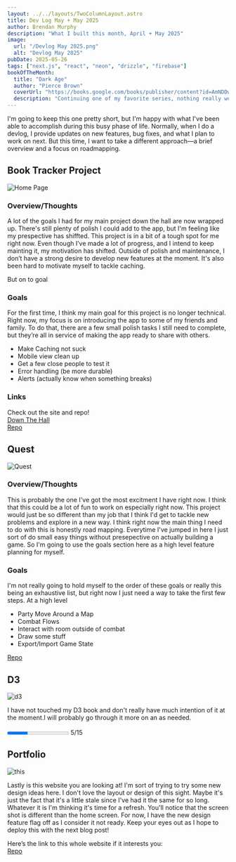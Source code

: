 ```yaml
---
layout: ../../layouts/TwoColumnLayout.astro
title: Dev Log May + May 2025
author: Brendan Murphy
description: "What I built this month, April + May 2025"
image:
  url: "/Devlog May 2025.png"
  alt: "Devlog May 2025"
pubDate: 2025-05-26
tags: ["next.js", "react", "neon", "drizzle", "firebase"]
bookOfTheMonth:
  title: "Dark Age"
  author: "Pierce Brown"
  coverUrl: "https://books.google.com/books/publisher/content?id=AmNDDwAAQBAJ&pg=PA1&img=1&zoom=3&hl=en&bul=1&sig=ACfU3U22DszPCR6N_258hcIUbBpY9esJlw&w=1280"
  description: "Continuing one of my favorite series, nothing really went right for the good guys in this one, but I'm excited to see where the series goes."
---
```


I'm going to keep this one pretty short, but I'm happy with what I've been able to accomplish during this busy phase of life. Normally, when I do a devlog, I provide updates on new features, bug fixes, and what I plan to work on next. But this time, I want to take a different approach—a brief overview and a focus on roadmapping.

## Book Tracker Project

![Home Page](/Down-the-hall.PNG "Home Page")

### Overview/Thoughts

A lot of the goals I had for my main project down the hall are now wrapped up. There's still plenty of polish I could add to the app, but I'm feeling like my prespective has shiffted. This project is in a bit of a tough spot for me right now. Even though I’ve made a lot of progress, and I intend to keep mainting it, my motivation has shifted. Outside of polish and maintenance, I don’t have a strong desire to develop new features at the moment. It's also been hard to motivate myself to tackle caching.

But on to goal

### Goals

For the first time, I think my main goal for this project is no longer technical. Right now, my focus is on introducing the app to some of my friends and family. To do that, there are a few small polish tasks I still need to complete, but they’re all in service of making the app ready to share with others.

- Make Caching not suck
- Mobile view clean up
- Get a few close people to test it
- Error handling (be more durable)
- Alerts (actually know when something breaks)

### Links

Check out the site and repo!  
[Down The Hall](https://down-the-hall.vercel.app/)  
[Repo](https://github.com/bmurf17/down-the-hall)

## Quest

![Quest](/Quest.PNG "Quest")

### Overview/Thoughts

This is probably the one I've got the most excitment I have right now. I think that this could be a lot of fun to work on especially right now. This project would just be so different than my job that I think I'd get to tackle new problems and explore in a new way. I think right now the main thing I need to do with this is honestly road mapping. Everytime I've jumped in here I just sort of do small easy things without presepective on actually building a game. So I'm going to use the goals section here as a high level feature planning for myself.

### Goals

I'm not really going to hold myself to the order of these goals or really this being an exhaustive list, but right now I just need a way to take the first few steps. At a high level

- Party Move Around a Map
- Combat Flows
- Interact with room outside of combat
- Draw some stuff
- Export/Import Game State

[Repo](https://github.com/bmurf17/quest)

## D3

![d3](/d3-line-and-donut.PNG "d3")

I have not touched my D3 book and don't really have much intention of it at the moment.I will probably go through it more on an as needed.
<br>  
<progress value="5" max="15"></progress> 5/15

## Portfolio

![this](/d3-line-and-donut.PNG "this")

Lastly is this website you are looking at! I'm sort of trying to try some new design ideas here. I don't love the layout or design of this sight. Maybe it's just the fact that it's a little stale since I've had it the same for so long. Whatever it is I'm thinking it's time for a refresh. You'll notice that the screen shot is different than the home screen. For now, I have the new design feature flag off as I consider it not ready. Keep your eyes out as I hope to deploy this with the next blog post!

Here’s the link to this whole website if it interests you:  
[Repo](https://github.com/bmurf17/Astro-Profile)

